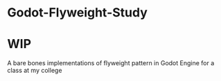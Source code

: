 # Godot-Flyweight-Study
# WIP

A bare bones implementations of flyweight pattern in Godot Engine for a class at my college
